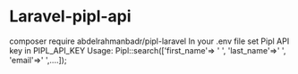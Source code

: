 # Laravel-pipl-api
composer require abdelrahmanbadr/pipl-laravel
In your .env file set Pipl API key in PIPL_API_KEY
Usage:
Pipl::search(['first_name'=> ' ', 'last_name'=>' ', 'email'=>' ',....]);

